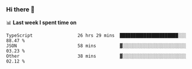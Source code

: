 ### Hi there 👋

<!--
**DBvc/DBvc** is a ✨ _special_ ✨ repository because its `README.md` (this file) appears on your GitHub profile.

Here are some ideas to get you started:

- 🔭 I’m currently working on ...
- 🌱 I’m currently learning ...
- 👯 I’m looking to collaborate on ...
- 🤔 I’m looking for help with ...
- 💬 Ask me about ...
- 📫 How to reach me: ...
- 😄 Pronouns: ...
- ⚡ Fun fact: ...
-->

📊 **Last week I spent time on**
<!--START_SECTION:waka-->

```text
TypeScript                 26 hrs 29 mins  ██████████████████████░░░   88.47 %
JSON                       58 mins         ▓░░░░░░░░░░░░░░░░░░░░░░░░   03.23 %
Other                      38 mins         ▓░░░░░░░░░░░░░░░░░░░░░░░░   02.12 %
```

<!--END_SECTION:waka-->
